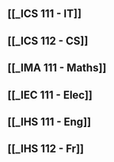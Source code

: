 ## [[_ICS 111 - IT]]

## [[_ICS 112 - CS]]

## [[_IMA 111 - Maths]]

## [[_IEC 111 - Elec]]

## [[_IHS 111 - Eng]]

## [[_IHS 112 - Fr]]